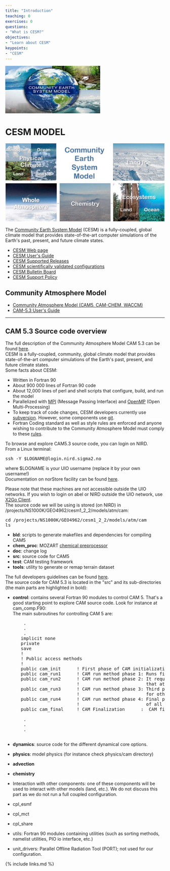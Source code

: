 ```yaml
---
title: "Introduction"
teaching: 0
exercises: 0
questions:
- "What is CESM?"
objectives:
- "Learn about CESM"
keypoints:
- "CESM"
---
```


<img src="../fig/img06.jpg">

# CESM MODEL



<img src="../fig/cesm01.jpg">

The [Community Earth System Model](http://www.cesm.ucar.edu/) (CESM) is a fully-coupled, global climate model that provides state-of-the-art computer simulations of the Earth's past, present, and future climate states.

*   [CESM Web page](http://www.cesm.ucar.edu/)
*   [CESM User's Guide](http://www.cesm.ucar.edu/models/cesm1.2/cesm/doc/usersguide/book1.html)
*   [CESM Supported Releases](https://www.cesm.ucar.edu/models/current)
*   [CESM scientifically validated configurations](http://www.cesm.ucar.edu/models/scientifically-supported.html)
*   [CESM Bulletin Board](http://bb.cgd.ucar.edu/)
*   [CESM Support Policy](http://www.cesm.ucar.edu/about/support)


## Community Atmosphere Model

*   [Community Atmosphere Model (CAM5, CAM-CHEM, WACCM)](http://www.cesm.ucar.edu/models/cesm1.2/cam/)
*   [CAM-5.3 User's Guide](http://www.cesm.ucar.edu/models/cesm1.2/cam/docs/ug5_3/index.html)

* * *

## CAM 5.3 Source code overview

The full description of the Community Atmosphere Model CAM 5.3 can be found [here](http://www.cesm.ucar.edu/models/cesm1.2/cam/docs/description/cam5_desc.pdf).  
CESM is a fully-coupled, community, global climate model that provides state-of-the-art computer simulations of the Earth's past, present, and future climate states.  
Some facts about CESM:

*   Written in Fortran 90
*   About 900 000 lines of Fortran 90 code
*   About 12,000 lines of perl and shell scripts that configure, build, and run the model
*   Parallelized with [MPI](http://www.mpi-forum.org/) (Message Passing Interface) and [OpenMP](http://openmp.org/) (Open Multi-Processing)
*   To keep track of code changes, CESM developers currently use [subversion](https://subversion.apache.org/). However, some components use [git](https://git-scm.com/).
*   Fortran Coding standard as well as style rules are enforced and anyone wishing to contribute to the Community Atmosphere Model must comply to these [rules](http://www.cesm.ucar.edu/working_groups/Software/dev_guide/dev_guide/node7.html).

To browse and explore CAM5.3 source code, you can login on NIRD.  
From a Linux terminal:

<pre>ssh -Y $LOGNAME@login.nird.sigma2.no
</pre>

where $LOGNAME is your UIO username (replace it by your own username!)  
Documentation on norStore facility can be found [here](https://www.sigma2.no/node/8).  

Please note that these machines are not accessible outside the UIO networks. If you wish to login on abel or NIRD outside the UIO network, use [X2Go Client](http://www.mn.uio.no/geo/english/services/it/help/using-linux/x2go.html).  
The source code we will be using is stored (on NIRD) in /projects/NS1000K/GEO4962/cesm1_2_2/models/atm/cam:

<pre>cd /projects/NS1000K/GEO4962/cesm1_2_2/models/atm/cam
ls 
</pre>



*   **bld**: scripts to generate makefiles and dependencies for compiling CAM5
*   **chem_proc**: MOZART [chemical preprocessor](http://www.cesm.ucar.edu/working_groups/Chemistry/chemistry.preprocessor.pdf)
*   **doc**: change log
*   **src**: source code for CAM5
*   **test**: CAM testing framework
*   **tools**: utility to generate or remap terrain dataset

The full developers guidelines can be found [here](https://www2.cesm.ucar.edu/working-groups/amwg/developers-guidelines).  
The source code for CAM 5.3 is located in the "src" and its sub-directories (the main parts are highlighted in bold):

*   **control**: contains several Fortran 90 modules to control CAM 5\. That's a good starting point to explore CAM source code. Look for instance at cam_comp.F90:  
    The main subroutines for controlling CAM 5 are:

    <pre>    .
        .
        .
       implicit none
       private
       save
       !
       ! Public access methods
       !
       public cam_init      ! First phase of CAM initialization
       public cam_run1      ! CAM run method phase 1: Runs first phase of dynamics and first phase of physics (before surface model updates).
       public cam_run2      ! CAM run method phase 2: It requires the surface model updates.  And run the second phase of dynamics 
                            !                         that at least couple between physics to dynamics.
       public cam_run3      ! CAM run method phase 3: Third phase of the dynamics. For some dycores this will be the actual dynamics run, 
                            !                         for others the dynamics happens before physics in phase 1.
       public cam_run4      ! CAM run method phase 4: Final phase of atmosphere model run method. This consists
                            !                         of all the restart output, history writes, and other file output.
       public cam_final     ! CAM Finalization      :  CAM finalization.

        .
        .
        .
        </pre>

    
*   **dynamics**: source code for the different dynamical core options.
*   **physics**: model physics (for instance check physics/cam directory)
*   **advection**
*   **chemistry**
*   Interaction with other components: one of these components will be used to interact with other models (land, etc.). We do not discuss this part as we do not run a full coupled configuration.

*   cpl_esmf
*   cpl_mct
*   cpl_share

*   utils: Fortran 90 modules containing utilities (such as sorting methods, namelist utilities, PIO io interface, etc.)
*   unit_drivers: Parallel Offline Radiation Tool (PORT); not used for our configuration.

{% include links.md %}

